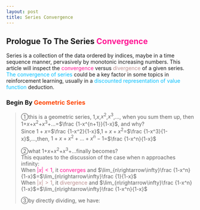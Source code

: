 ```yaml
---
layout: post
title: Series Convergence
---
```


## Prologue To The Series <font color="DeepPink">Convergence</font>
<p class="message">
Series is a collection of the data ordered by indices, maybe in a time sequence manner, pervasively by monotonic increasing numbers.  This article will inspect the <font color="DeepPink">convergence</font> versus <font color="RosyBrown">divergence</font> of a given series.
<font color="DeepSkyBlue">The convergence of series</font> could be a key factor in some topics in reinforcement learning, usually in a <font color="DeepSkyBlue">discounted representation of value function</font> deduction.
</p>

### Begin By <font color="OrangeRed">Geometric Series</font>
>&#10112;this is a geometric series, $1$,$x$,$x^2$,$x^3$,..., when you sum them up, then $1$+$x$+$x^2$+$x^3$+...=$\frac {1-x^{n+1}}{1-x}$, and why?  
>Since $1+x$=$\frac {1-x^2}{1-x}$,$1+x+x^2$=$\frac {1-x^3}{1-x}$,...,then, $1+x+x^2+...+x^n-1$=$\frac {1-x^n}{1-x}$  
>
>&#10113;what $1$+$x$+$x^2$+$x^3$+...finally becomes?  
>This equates to the discussion of the case when n approaches infinity:  
>When <font color="DeepPink">$\left|x\right|<1$</font>, it <font color="DeepPink">converges</font> and $\lim_{n\rightarrow\infty}\frac {1-x^n}{1-x}$=$\lim_{n\rightarrow\infty}\frac {1}{1-x}$  
>When <font color="RosyBrown">$\left|x\right|>1$</font>, it <font color="RosyBrown">divergence</font> and $\lim_{n\rightarrow\infty}\frac {1-x^n}{1-x}$=$\lim_{n\rightarrow\infty}\frac {1-x^n}{1-x}$  
>
>&#10114;by directly dividing, we have:


<!-- Γ -->
<!-- \frac{\Gamma(k + n)}{\Gamma(n)} \frac{1}{r^k}  -->
<!-- \mbox{\large$\vert$}\nolimits_0^\infty -->
<!-- \vert_0^\infty -->
<!-- &prime; ′ -->
<!-- &Prime; ″ -->
<!-- \overline{X_n} -->
<!-- \frac{{\overline {X_n}}-\mu}{S/\sqrt n} -->
<!-- \lim_{t\rightarrow\infty} -->

<!-- Notes -->
<!-- <font color="OrangeRed">items, verb, to make it the focus</font> -->
<!-- <font color="Red">KKT</font> -->
<!-- <font color="Red">SMO heuristics</font> -->
<!-- <font color="Red">F</font> distribution -->
<!-- <font color="Red">t</font> distribution -->
<!-- <font color="DeepSkyBlue">suggested item, soft item</font> -->
<!-- <font color="RoyalBlue">old alpha</font> -->
<!-- <font color="Green">new alpha</font> -->

<!-- <font color="DeepPink">positive conclusion, finding</font> -->
<!-- <font color="RosyBrown">negative conclusion, finding</font> -->

<!-- <font color="#00ADAD">policy</font> -->
<!-- <font color="#6100A8">full observable</font> -->
<!-- <font color="#FFAC12">partial observable</font> -->
<!-- <font color="#EB00EB">stochastic</font> -->
<!-- <font color="#8400E6">state transition</font> -->
<!-- <font color="#D600D6">discount factor gamma $\gamma$</font> -->
<!-- <font color="#D600D6">$V(S)$</font> -->
<!-- <font color="#9300FF">immediate reward R(S)</font> -->

<!-- https://www.medcalc.org/manual/gamma_distribution_functions.php -->
<!-- https://www.statlect.com/probability-distributions/student-t-distribution#hid5 -->